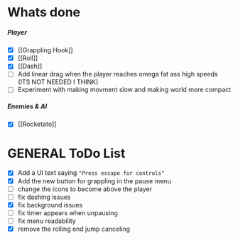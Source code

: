 # Whats done
##### Player
- [x] [[Grappling Hook]]
- [x] [[Roll]]
- [x] [[Dash]]
- [ ] Add linear drag when the player reaches omega fat ass high speeds (ITS NOT NEEDED I THINK)
- [ ] Experiment with making movment slow and making world more compact
##### Enemies & AI
- [x] [[Rocketato]]

# GENERAL ToDo List
- [x] Add a UI text saying `"Press escape for controls"`
- [x] Add the new button for grappling in the pause menu
- [ ] change the icons to become above the player
- [ ] fix dashing issues
- [x] fix background issues
- [ ] fix timer appears when unpausing
- [ ] fix menu readability 
- [x] remove the rolling end jump canceling